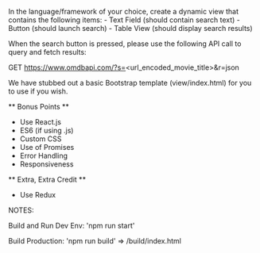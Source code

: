 In the language/framework of your choice, create a dynamic view that contains the following items:
    - Text Field (should contain search text)
    - Button (should launch search)
    - Table View (should display search results)

When the search button is pressed, please use the following API call to query and fetch results:

GET https://www.omdbapi.com/?s=<url_encoded_movie_title>&r=json

We have stubbed out a basic Bootstrap template (view/index.html) for you to use if you wish.  

** Bonus Points **
- Use React.js
- ES6 (if using .js)
- Custom CSS
- Use of Promises
- Error Handling
- Responsiveness

** Extra, Extra Credit **
- Use Redux


NOTES:

Build and Run Dev Env: 'npm run start'

Build Production: 'npm run build'
    => /build/index.html